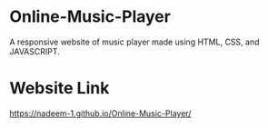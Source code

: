 # Online-Music-Player
A responsive website of music player made using HTML, CSS, and JAVASCRIPT.

# Website Link

https://nadeem-1.github.io/Online-Music-Player/
